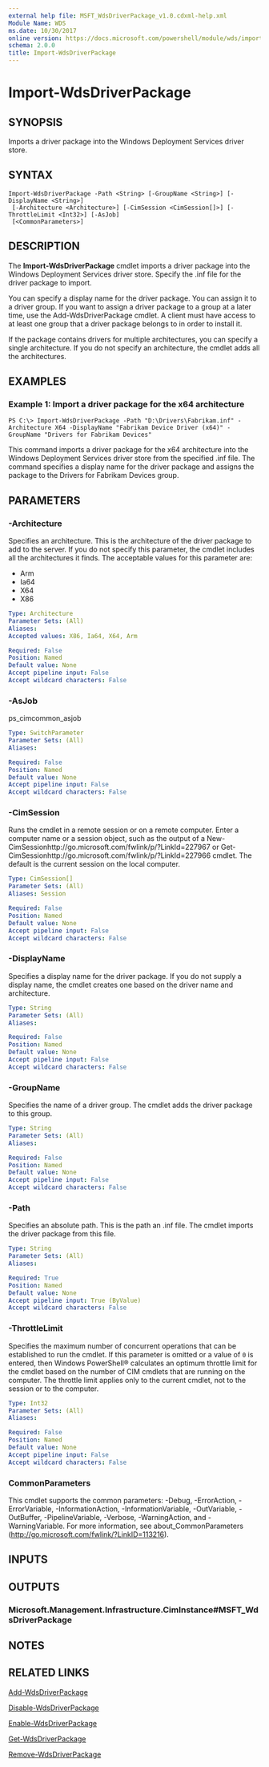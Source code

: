 ```yaml
---
external help file: MSFT_WdsDriverPackage_v1.0.cdxml-help.xml
Module Name: WDS
ms.date: 10/30/2017
online version: https://docs.microsoft.com/powershell/module/wds/import-wdsdriverpackage?view=windowsserver2012r2-ps&wt.mc_id=ps-gethelp
schema: 2.0.0
title: Import-WdsDriverPackage
---
```


# Import-WdsDriverPackage

## SYNOPSIS
Imports a driver package into the Windows Deployment Services driver store.

## SYNTAX

```
Import-WdsDriverPackage -Path <String> [-GroupName <String>] [-DisplayName <String>]
 [-Architecture <Architecture>] [-CimSession <CimSession[]>] [-ThrottleLimit <Int32>] [-AsJob]
 [<CommonParameters>]
```

## DESCRIPTION
The **Import-WdsDriverPackage** cmdlet imports a driver package into the Windows Deployment Services driver store.
Specify the .inf file for the driver package to import.

You can specify a display name for the driver package.
You can assign it to a driver group.
If you want to assign a driver package to a group at a later time, use the Add-WdsDriverPackage cmdlet.
A client must have access to at least one group that a driver package belongs to in order to install it.

If the package contains drivers for multiple architectures, you can specify a single architecture.
If you do not specify an architecture, the cmdlet adds all the architectures.

## EXAMPLES

### Example 1: Import a driver package for the x64 architecture
```
PS C:\> Import-WdsDriverPackage -Path "D:\Drivers\Fabrikam.inf" -Architecture X64 -DisplayName "Fabrikam Device Driver (x64)" -GroupName "Drivers for Fabrikam Devices"
```

This command imports a driver package for the x64 architecture into the Windows Deployment Services driver store from the specified .inf file.
The command specifies a display name for the driver package and assigns the package to the Drivers for Fabrikam Devices group.

## PARAMETERS

### -Architecture
Specifies an architecture.
This is the architecture of the driver package to add to the server.
If you do not specify this parameter, the cmdlet includes all the architectures it finds.
The acceptable values for this parameter are:

- Arm
- Ia64
- X64
- X86

```yaml
Type: Architecture
Parameter Sets: (All)
Aliases: 
Accepted values: X86, Ia64, X64, Arm

Required: False
Position: Named
Default value: None
Accept pipeline input: False
Accept wildcard characters: False
```

### -AsJob
ps_cimcommon_asjob

```yaml
Type: SwitchParameter
Parameter Sets: (All)
Aliases: 

Required: False
Position: Named
Default value: None
Accept pipeline input: False
Accept wildcard characters: False
```

### -CimSession
Runs the cmdlet in a remote session or on a remote computer.
Enter a computer name or a session object, such as the output of a New-CimSessionhttp://go.microsoft.com/fwlink/p/?LinkId=227967 or Get-CimSessionhttp://go.microsoft.com/fwlink/p/?LinkId=227966 cmdlet.
The default is the current session on the local computer.

```yaml
Type: CimSession[]
Parameter Sets: (All)
Aliases: Session

Required: False
Position: Named
Default value: None
Accept pipeline input: False
Accept wildcard characters: False
```

### -DisplayName
Specifies a display name for the driver package.
If you do not supply a display name, the cmdlet creates one based on the driver name and architecture.

```yaml
Type: String
Parameter Sets: (All)
Aliases: 

Required: False
Position: Named
Default value: None
Accept pipeline input: False
Accept wildcard characters: False
```

### -GroupName
Specifies the name of a driver group.
The cmdlet adds the driver package to this group.

```yaml
Type: String
Parameter Sets: (All)
Aliases: 

Required: False
Position: Named
Default value: None
Accept pipeline input: False
Accept wildcard characters: False
```

### -Path
Specifies an absolute path.
This is the path an .inf file.
The cmdlet imports the driver package from this file.

```yaml
Type: String
Parameter Sets: (All)
Aliases: 

Required: True
Position: Named
Default value: None
Accept pipeline input: True (ByValue)
Accept wildcard characters: False
```

### -ThrottleLimit
Specifies the maximum number of concurrent operations that can be established to run the cmdlet.
If this parameter is omitted or a value of `0` is entered, then Windows PowerShell® calculates an optimum throttle limit for the cmdlet based on the number of CIM cmdlets that are running on the computer.
The throttle limit applies only to the current cmdlet, not to the session or to the computer.

```yaml
Type: Int32
Parameter Sets: (All)
Aliases: 

Required: False
Position: Named
Default value: None
Accept pipeline input: False
Accept wildcard characters: False
```

### CommonParameters
This cmdlet supports the common parameters: -Debug, -ErrorAction, -ErrorVariable, -InformationAction, -InformationVariable, -OutVariable, -OutBuffer, -PipelineVariable, -Verbose, -WarningAction, and -WarningVariable. For more information, see about_CommonParameters (http://go.microsoft.com/fwlink/?LinkID=113216).

## INPUTS

## OUTPUTS

### Microsoft.Management.Infrastructure.CimInstance#MSFT_WdsDriverPackage

## NOTES

## RELATED LINKS

[Add-WdsDriverPackage](./Add-WdsDriverPackage.md)

[Disable-WdsDriverPackage](./Disable-WdsDriverPackage.md)

[Enable-WdsDriverPackage](./Enable-WdsDriverPackage.md)

[Get-WdsDriverPackage](./Get-WdsDriverPackage.md)

[Remove-WdsDriverPackage](./Remove-WdsDriverPackage.md)

